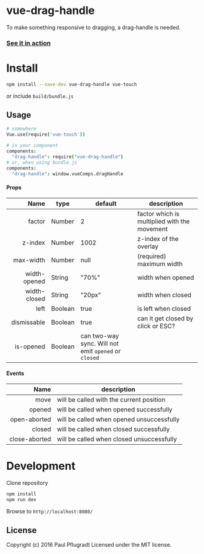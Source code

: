 # vue-drag-handle

To make something responsive to dragging, a drag-handle is needed.

### [See it in action](https://vue-comps.github.io/vue-drag-handle)

# Install

```sh
npm install --save-dev vue-drag-handle vue-touch
```
or include `build/bundle.js`

## Usage
```coffee
# somewhere
Vue.use(require('vue-touch'))

# in your component
components:
  "drag-handle": require("vue-drag-handle")
# or, when using bundle.js
components:
  "drag-handle": window.vueComps.dragHandle
```
#### Props
| Name | type | default | description |
| ---:| --- | ---| --- |
| factor | Number | 2 | factor which is multiplied with the movement |
| z-index | Number | 1002 | z-index of the overlay |
| max-width | Number | null | (required) maximum width |
| width-opened | String | "70%" | width when opened |
| width-closed | String | "20px" | width when closed |
| left | Boolean | true | is left when closed |
| dismissable | Boolean | true | can it get closed by click or ESC? |
| is-opened | Boolean | can two-way sync. Will not emit `opened` or `closed` |


#### Events
| Name |  description |
| ---:| --- |
| move |  will be called with the current position |
| opened |  will be called when opened successfully |
| open-aborted | will be called when opened unsuccessfully |
| closed |  will be called when closed successfully |
| close-aborted |  will be called when closed unsuccessfully |


# Development
Clone repository
```sh
npm install
npm run dev
```
Browse to `http://localhost:8080/`

## License
Copyright (c) 2016 Paul Pflugradt
Licensed under the MIT license.
